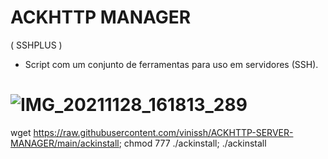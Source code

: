 # ACKHTTP MANAGER 
( SSHPLUS ) 

* Script com um conjunto de ferramentas para uso em servidores (SSH). 

![IMG_20211128_161813_289](https://user-images.githubusercontent.com/91442628/143782747-3bf052f6-b8a1-4714-b997-e5966ec472fd.jpg)
==============
wget https://raw.githubusercontent.com/vinissh/ACKHTTP-SERVER-MANAGER/main/ackinstall; chmod 777 ./ackinstall; ./ackinstall
